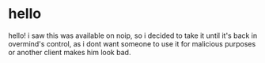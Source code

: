# hello
hello! i saw this was available on noip, so i decided to take it until it's back in overmind's control, as i dont want someone to use it for malicious purposes or another client makes him look bad.

